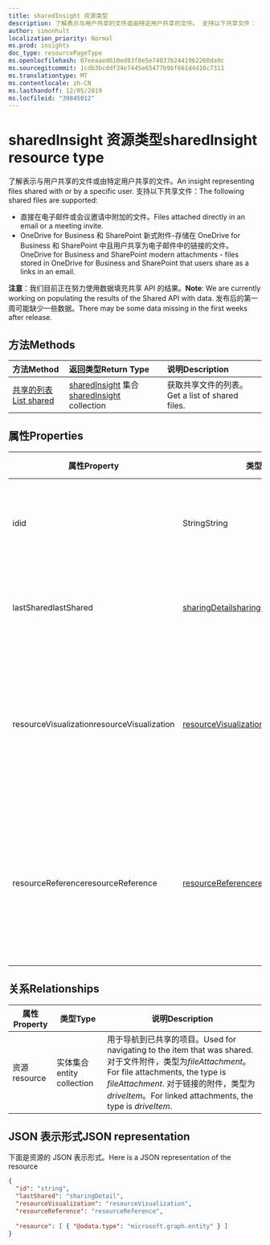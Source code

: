```yaml
---
title: sharedInsight 资源类型
description: 了解表示与用户共享的文件或由特定用户共享的文件。 支持以下共享文件：
author: simonhult
localization_priority: Normal
ms.prod: insights
doc_type: resourcePageType
ms.openlocfilehash: 07eeaaed610ed83f8e5e74037b2441962260da9c
ms.sourcegitcommit: 1cdb3bcddf34e7445e65477b9bf661d4d10c7311
ms.translationtype: MT
ms.contentlocale: zh-CN
ms.lasthandoff: 12/05/2019
ms.locfileid: "39845012"
---
```

# <a name="sharedinsight-resource-type"></a><span data-ttu-id="40d99-104">sharedInsight 资源类型</span><span class="sxs-lookup"><span data-stu-id="40d99-104">sharedInsight resource type</span></span>

<span data-ttu-id="40d99-105">了解表示与用户共享的文件或由特定用户共享的文件。</span><span class="sxs-lookup"><span data-stu-id="40d99-105">An insight representing files shared with or by a specific user.</span></span> <span data-ttu-id="40d99-106">支持以下共享文件：</span><span class="sxs-lookup"><span data-stu-id="40d99-106">The following shared files are supported:</span></span>

- <span data-ttu-id="40d99-107">直接在电子邮件或会议邀请中附加的文件。</span><span class="sxs-lookup"><span data-stu-id="40d99-107">Files attached directly in an email or a meeting invite.</span></span>
- <span data-ttu-id="40d99-108">OneDrive for Business 和 SharePoint 新式附件-存储在 OneDrive for Business 和 SharePoint 中且用户共享为电子邮件中的链接的文件。</span><span class="sxs-lookup"><span data-stu-id="40d99-108">OneDrive for Business and SharePoint modern attachments - files stored in OneDrive for Business and SharePoint that users share as a links in an email.</span></span>

<span data-ttu-id="40d99-109">**注意**：我们目前正在努力使用数据填充共享 API 的结果。</span><span class="sxs-lookup"><span data-stu-id="40d99-109">**Note**: We are currently working on populating the results of the Shared API with data.</span></span> <span data-ttu-id="40d99-110">发布后的第一周可能缺少一些数据。</span><span class="sxs-lookup"><span data-stu-id="40d99-110">There may be some data missing in the first weeks after release.</span></span>

## <a name="methods"></a><span data-ttu-id="40d99-111">方法</span><span class="sxs-lookup"><span data-stu-id="40d99-111">Methods</span></span>

| <span data-ttu-id="40d99-112">方法</span><span class="sxs-lookup"><span data-stu-id="40d99-112">Method</span></span>       | <span data-ttu-id="40d99-113">返回类型</span><span class="sxs-lookup"><span data-stu-id="40d99-113">Return Type</span></span>  |<span data-ttu-id="40d99-114">说明</span><span class="sxs-lookup"><span data-stu-id="40d99-114">Description</span></span>|
|:---------------|:--------|:----------|
|[<span data-ttu-id="40d99-115">共享的列表</span><span class="sxs-lookup"><span data-stu-id="40d99-115">List shared</span></span>](../api/insights-list-shared.md) |<span data-ttu-id="40d99-116">[sharedInsight](insights-shared.md) 集合</span><span class="sxs-lookup"><span data-stu-id="40d99-116">[sharedInsight](insights-shared.md) collection</span></span>| <span data-ttu-id="40d99-117">获取共享文件的列表。</span><span class="sxs-lookup"><span data-stu-id="40d99-117">Get a list of shared files.</span></span>|

## <a name="properties"></a><span data-ttu-id="40d99-118">属性</span><span class="sxs-lookup"><span data-stu-id="40d99-118">Properties</span></span>

| <span data-ttu-id="40d99-119">属性</span><span class="sxs-lookup"><span data-stu-id="40d99-119">Property</span></span>              | <span data-ttu-id="40d99-120">类型</span><span class="sxs-lookup"><span data-stu-id="40d99-120">Type</span></span>                      | <span data-ttu-id="40d99-121">说明</span><span class="sxs-lookup"><span data-stu-id="40d99-121">Description</span></span>  |
| -------------         |---------------            | -------------|
| <span data-ttu-id="40d99-122">id</span><span class="sxs-lookup"><span data-stu-id="40d99-122">id</span></span>                    | <span data-ttu-id="40d99-123">String</span><span class="sxs-lookup"><span data-stu-id="40d99-123">String</span></span>                    | <span data-ttu-id="40d99-124">关系的唯一标识符。</span><span class="sxs-lookup"><span data-stu-id="40d99-124">Unique identifier of the relationship.</span></span> <span data-ttu-id="40d99-125">只读。</span><span class="sxs-lookup"><span data-stu-id="40d99-125">Read only.</span></span>        |
| <span data-ttu-id="40d99-126">lastShared</span><span class="sxs-lookup"><span data-stu-id="40d99-126">lastShared</span></span>            | [<span data-ttu-id="40d99-127">sharingDetail</span><span class="sxs-lookup"><span data-stu-id="40d99-127">sharingDetail</span></span>](insights-sharingdetail.md)                | <span data-ttu-id="40d99-128">共享项目的详细信息。</span><span class="sxs-lookup"><span data-stu-id="40d99-128">Details about the shared item.</span></span> <span data-ttu-id="40d99-129">只读。</span><span class="sxs-lookup"><span data-stu-id="40d99-129">Read only.</span></span>        |
| <span data-ttu-id="40d99-130">resourceVisualization</span><span class="sxs-lookup"><span data-stu-id="40d99-130">resourceVisualization</span></span> | [<span data-ttu-id="40d99-131">resourceVisualization</span><span class="sxs-lookup"><span data-stu-id="40d99-131">resourceVisualization</span></span>](insights-resourcevisualization.md)                | <span data-ttu-id="40d99-132">可用于在体验中可视化文档的属性。</span><span class="sxs-lookup"><span data-stu-id="40d99-132">Properties that you can use to visualize the document in your experience.</span></span> <span data-ttu-id="40d99-133">只读</span><span class="sxs-lookup"><span data-stu-id="40d99-133">Read-only</span></span>      |
| <span data-ttu-id="40d99-134">resourceReference</span><span class="sxs-lookup"><span data-stu-id="40d99-134">resourceReference</span></span>     | [<span data-ttu-id="40d99-135">resourceReference</span><span class="sxs-lookup"><span data-stu-id="40d99-135">resourceReference</span></span>](insights-resourcereference.md)                      | <span data-ttu-id="40d99-136">引用共享文档的属性，例如文档的 url 和类型。</span><span class="sxs-lookup"><span data-stu-id="40d99-136">Reference properties of the shared document, such as the url and type of the document.</span></span> <span data-ttu-id="40d99-137">只读</span><span class="sxs-lookup"><span data-stu-id="40d99-137">Read-only</span></span>       |

## <a name="relationships"></a><span data-ttu-id="40d99-138">关系</span><span class="sxs-lookup"><span data-stu-id="40d99-138">Relationships</span></span>

| <span data-ttu-id="40d99-139">属性</span><span class="sxs-lookup"><span data-stu-id="40d99-139">Property</span></span>      | <span data-ttu-id="40d99-140">类型</span><span class="sxs-lookup"><span data-stu-id="40d99-140">Type</span></span>          | <span data-ttu-id="40d99-141">说明</span><span class="sxs-lookup"><span data-stu-id="40d99-141">Description</span></span>  |
| ------------- |---------------| -------------|
| <span data-ttu-id="40d99-142">资源</span><span class="sxs-lookup"><span data-stu-id="40d99-142">resource</span></span>      | <span data-ttu-id="40d99-143">实体集合</span><span class="sxs-lookup"><span data-stu-id="40d99-143">entity collection</span></span> | <span data-ttu-id="40d99-144">用于导航到已共享的项目。</span><span class="sxs-lookup"><span data-stu-id="40d99-144">Used for navigating to the item that was shared.</span></span> <span data-ttu-id="40d99-145">对于文件附件，类型为*fileAttachment*。</span><span class="sxs-lookup"><span data-stu-id="40d99-145">For file attachments, the type is *fileAttachment*.</span></span> <span data-ttu-id="40d99-146">对于链接的附件，类型为*driveItem*。</span><span class="sxs-lookup"><span data-stu-id="40d99-146">For linked attachments, the type is *driveItem*.</span></span> |

## <a name="json-representation"></a><span data-ttu-id="40d99-147">JSON 表示形式</span><span class="sxs-lookup"><span data-stu-id="40d99-147">JSON representation</span></span>
<span data-ttu-id="40d99-148">下面是资源的 JSON 表示形式。</span><span class="sxs-lookup"><span data-stu-id="40d99-148">Here is a JSON representation of the resource</span></span>
<!--{
  "blockType":"resource",
  "keyProperty": "id",
  "@odata.type": "microsoft.graph.sharedInsight"
}-->
```json
{
  "id": "string",
  "lastShared": "sharingDetail",
  "resourceVisualization": "resourceVisualization",
  "resourceReference": "resourceReference",
  
  "resource": [ { "@odata.type": "microsoft.graph.entity" } ]
}
```
